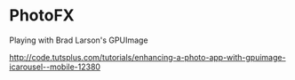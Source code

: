 PhotoFX
=======

Playing with Brad Larson's GPUImage

http://code.tutsplus.com/tutorials/enhancing-a-photo-app-with-gpuimage-icarousel--mobile-12380
